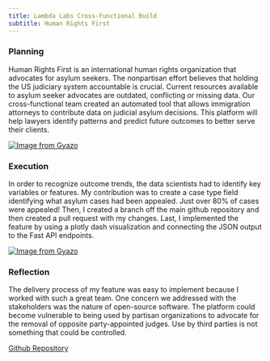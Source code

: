 ```yaml
---
title: Lambda Labs Cross-Functional Build
subtitle: Human Rights First
---
```



### Planning

Human Rights First is an international human rights organization that advocates for asylum seekers. The nonpartisan effort believes that holding the US judiciary system accountable is crucial. Current resources available to asylum seeker advocates are outdated, conflicting or missing data. 
Our cross-functional team created an automated tool that allows immigration attorneys to contribute data on judicial asylum decisions. This platform will help lawyers identify patterns and predict future outcomes to better serve their clients.

[![Image from Gyazo](https://i.gyazo.com/be81484e33951d3c4292d109e9bf84ff.png)](https://gyazo.com/be81484e33951d3c4292d109e9bf84ff)

### Execution

In order to recognize outcome trends, the data scientists had to identify key variables or features. My contribution was to create a case type field identifying what asylum cases had been appealed. Just over 80% of cases were appealed!  Then, I created a branch off the main github repository and then created a pull request with my changes. Last, I implemented the feature by using a plotly dash visualization and connecting the JSON output to the Fast API endpoints. 

[![Image from Gyazo](https://i.gyazo.com/9140848931b1b7d3e536670496aa638d.png)](https://gyazo.com/9140848931b1b7d3e536670496aa638d)

### Reflection

The delivery process of my feature was easy to implement because I worked with such a great team. One concern we addressed with the stakeholders was the nature of open-source software. The platform could become vulnerable to being used by partisan organizations to advocate for the removal of opposite party-appointed judges. Use by third parties is not something that could be controlled.

[Github Repository](https://github.com/Lambda-School-Labs/human-rights-first-asylum-ds-a)
